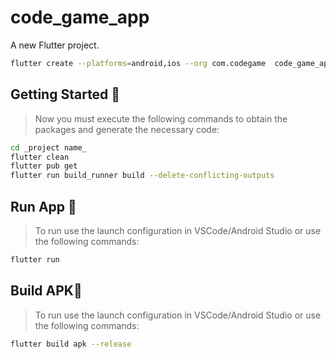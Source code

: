 # code_game_app

A new Flutter project.
```sh
flutter create --platforms=android,ios --org com.codegame  code_game_app
```
## Getting Started 🚀

> Now you must execute the following commands to obtain the packages and generate the necessary code:

```sh
cd _project name_
flutter clean
flutter pub get
flutter run build_runner build --delete-conflicting-outputs
```

## Run App 🚀

> To run use the launch configuration in VSCode/Android Studio or use the following commands:

```sh
flutter run
```

## Build APK🚀

> To run use the launch configuration in VSCode/Android Studio or use the following commands:

```sh
flutter build apk --release
```